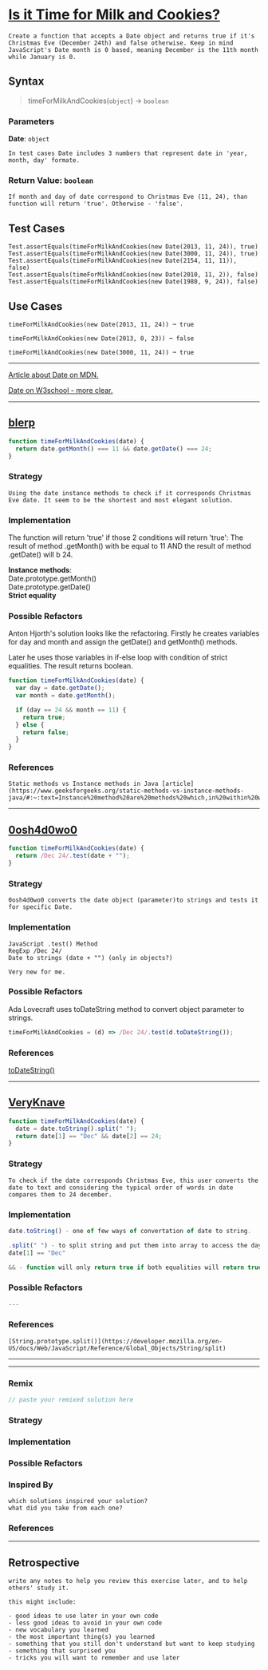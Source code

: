 # [Is it Time for Milk and Cookies?](https://edabit.com/challenge/hPWnaSckJke5FXNEH)

```
Create a function that accepts a Date object and returns true if it's Christmas Eve (December 24th) and false otherwise. Keep in mind JavaScript's Date month is 0 based, meaning December is the 11th month while January is 0.
```

## Syntax

> timeForMilkAndCookies(`object`) -> `boolean`

### Parameters

**Date**: `object`

```
In test cases Date includes 3 numbers that represent date in 'year, month, day' formate.
```

### Return Value: `boolean`

```
If month and day of date correspond to Christmas Eve (11, 24), than function will return 'true'. Otherwise - 'false'.
```

## Test Cases

```JS
Test.assertEquals(timeForMilkAndCookies(new Date(2013, 11, 24)), true)
Test.assertEquals(timeForMilkAndCookies(new Date(3000, 11, 24)), true)
Test.assertEquals(timeForMilkAndCookies(new Date(2154, 11, 11)), false)
Test.assertEquals(timeForMilkAndCookies(new Date(2010, 11, 2)), false)
Test.assertEquals(timeForMilkAndCookies(new Date(1980, 9, 24)), false)
```

## Use Cases

```JS
timeForMilkAndCookies(new Date(2013, 11, 24)) ➞ true

timeForMilkAndCookies(new Date(2013, 0, 23)) ➞ false

timeForMilkAndCookies(new Date(3000, 11, 24)) ➞ true
```

---

[Article about Date on MDN.](https://developer.mozilla.org/en-US/docs/Web/JavaScript/Reference/Global_Objects/Date)

[Date on W3school - more clear.](https://www.w3schools.com/js/js_dates.asp)

---

<!-- copy this section for every solution you study -->

## [blerp](https://edabit.com/user/xhztefZrh299JXeiM)

```js
function timeForMilkAndCookies(date) {
  return date.getMonth() === 11 && date.getDate() === 24;
}
```

### Strategy

```
Using the date instance methods to check if it corresponds Christmas Eve date. It seem to be the shortest and most elegant solution.
```

### Implementation

The function will return 'true' if those 2 conditions will return 'true':
The result of method .getMonth() with be equal to 11 AND the result of method .getDate() will b 24.

**Instance methods**:  
Date.prototype.getMonth()  
Date.prototype.getDate()  
**Strict equality**

### Possible Refactors

Anton Hjorth's solution looks like the refactoring.
Firstly he creates variables for day and month and assign the getDate() and getMonth() methods.

Later he uses those variables in if-else loop with condition of strict equalities.
The result returns boolean.

```js
function timeForMilkAndCookies(date) {
  var day = date.getDate();
  var month = date.getMonth();

  if (day == 24 && month == 11) {
    return true;
  } else {
    return false;
  }
}
```

### References

```
Static methods vs Instance methods in Java [article](https://www.geeksforgeeks.org/static-methods-vs-instance-methods-java/#:~:text=Instance%20method%20are%20methods%20which,in%20within%20which%20it%20defined.)
```

---

## [0osh4d0wo0](https://edabit.com/user/XHngE5iScvztMpnR2)

```js
function timeForMilkAndCookies(date) {
  return /Dec 24/.test(date + "");
}
```

### Strategy

```
0osh4d0wo0 converts the date object (parameter)to strings and tests it for specific Date.
```

### Implementation

```
JavaScript .test() Method
RegExp /Dec 24/
Date to strings (date + "") (only in objects?)

Very new for me.
```

### Possible Refactors

Ada Lovecraft uses toDateString method to convert object parameter to strings.

```js
timeForMilkAndCookies = (d) => /Dec 24/.test(d.toDateString());
```

### References

[toDateString()](https://developer.mozilla.org/en-US/docs/Web/JavaScript/Reference/Global_Objects/Date/toDateString)

---

## [VeryKnave](https://edabit.com/user/RW2wFPbMQniZWPmw4)

```js
function timeForMilkAndCookies(date) {
  date = date.toString().split(" ");
  return date[1] == "Dec" && date[2] == 24;
}
```

### Strategy

```
To check if the date corresponds Christmas Eve, this user converts the date to text and considering the typical order of words in date compares them to 24 december.
```

### Implementation

```js
date.toString() - one of few ways of convertation of date to string.

.split(" ") - to split string and put them into array to access the day and month via index [i]:
date[1] == "Dec"

&& - function will only return true if both equalities will return true.
```

### Possible Refactors

```js
---
```

### References

```
[String.prototype.split()](https://developer.mozilla.org/en-US/docs/Web/JavaScript/Reference/Global_Objects/String/split)
```

---

---

### Remix

```js
// paste your remixed solution here
```

### Strategy

### Implementation

### Possible Refactors

### Inspired By

```
which solutions inspired your solution?
what did you take from each one?
```

### References

---

## Retrospective

```
write any notes to help you review this exercise later, and to help others' study it.

this might include:

- good ideas to use later in your own code
- less good ideas to avoid in your own code
- new vocabulary you learned
- the most important thing(s) you learned
- something that you still don't understand but want to keep studying
- something that surprised you
- tricks you will want to remember and use later
```
